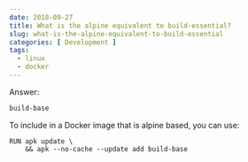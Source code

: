 ```yaml
---
date: 2018-09-27
title: What is the alpine equivalent to build-essential?
slug: what-is-the-alpine-equivalent-to-build-essential
categories: [ Development ]
tags:
  - linux
  - docker
---
```


Answer: 

```bash
build-base
```

To include in a Docker image that is alpine based, you can use: 

```docker
RUN apk update \
    && apk --no-cache --update add build-base 
```
